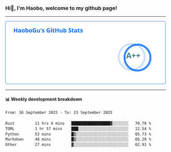 <!--<h2 align="center"> Hi👋, I'm Haobo, welcome to my github page! </h2>-->
### Hi👋, I'm Haobo, welcome to my github page!
-------

<img href="https://github.com/HaoboGu" src="assets/stats.svg" alt="github stats" /> 

-------

#### 📊 **Weekly development breakdown**
<!--START_SECTION:waka-->

```txt
From: 16 September 2025 - To: 23 September 2025

Rust         11 hrs 4 mins   █████████████████▓░░░░░░░   70.78 %
TOML         1 hr 57 mins    ███░░░░░░░░░░░░░░░░░░░░░░   12.54 %
Python       53 mins         █▒░░░░░░░░░░░░░░░░░░░░░░░   05.73 %
Markdown     48 mins         █▒░░░░░░░░░░░░░░░░░░░░░░░   05.20 %
Other        27 mins         ▓░░░░░░░░░░░░░░░░░░░░░░░░   02.91 %
```

<!--END_SECTION:waka-->
<!--
backup url: https://github-readme-status-dusky-ten.vercel.app/api?username=HaoboGu&count_private=true&show_icons=true&theme=transparent&border_color=2f80ed
-->
<!--
**HaoboGu/HaoboGu** is a ✨ _special_ ✨ repository because its `README.md` (this file) appears on your GitHub profile.

Here are some ideas to get you started:

- 🔭 I’m currently working on AI-assisted programming tools
- 🌱 I’m currently learning ...
- 👯 I’m looking to collaborate on ...
- 🤔 I’m looking for help with ...
- 💬 Ask me about ...
- 📫 How to reach me: ...
- 😄 Pronouns: ...
- ⚡ Fun fact: ...
-->
